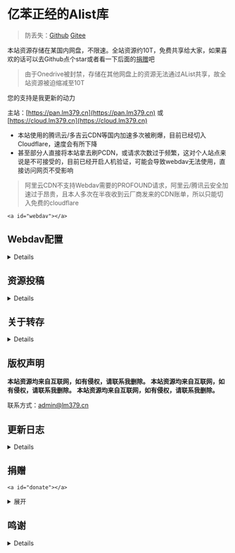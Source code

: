 # 亿苯正经的Alist库

> 防丢失：[Github](https://github.com/lm379/lm379-alist)  [Gitee](https://gitee.com/lm379/lm379-alist)

本站资源存储在某国内网盘，不限速。全站资源约10T，免费共享给大家，如果喜欢的话可以去Github点个star或者看一下后面的[捐赠](#donate)吧

> 由于Onedrive被封禁，存储在其他网盘上的资源无法通过AList共享，故全站资源被迫缩减至10T

您的支持是我更新的动力

<!-- > Onedrive可能会因为地区问题导致速度偏慢，请自行解决。 -->

主站：[https://pan.lm379.cn](https://pan.lm379.cn) 或 [https://cloud.lm379.cn](https://cloud.lm379.cn)

<!-- 纯ipv6站：[https://ipv6-pan.lm379.cn](https://ipv6-pan.lm379.cn) -->

<!-- > 本站采用了境内腾讯云CDN/多吉云CDN + 境外Cloudflare CDN的策略，会根据 IP 自动进行分流，境内使用境外公共DNS会分流到Cloudflare，因此境内用户请勿使用境外DNS，建议使用腾讯公共DNS或阿里公共DNS，详情看[这里](https://lm379.cn/2022/10/01/lm379-s-blog/)。 -->

* 本站使用的腾讯云/多吉云CDN等国内加速多次被刷爆，目前已经切入Cloudflare，速度会有所下降
* 甚至部分人直接将本站拿去刷PCDN，或请求次数过于频繁，这对个人站点来说是不可接受的，目前已经开启人机验证，可能会导致webdav无法使用，直接访问网页不受影响

> 阿里云CDN不支持Webdav需要的PROFOUND请求，阿里云/腾讯云安全加速过于昂贵，且本人多次在半夜收到云厂商发来的CDN账单，所以只能切入免费的cloudflare

`<a id="webdav"></a>`

## Webdav配置

<details>

**本站目前开放了公共webdav，账号密码如下**

> webdav账号只开放了读取权限
>
> 另外，不支持直接通过Alist内通过Alist V3方式挂载本站，如有需要，请使用 webdav

```yaml
url: https://pan.lm379.cn/dav/
user: public_dav
password: public
port: 443
```

或

```yaml
url: https://cloud.lm379.cn/dav/
user: public_dav
password: public
port: 443
```

> 上述配置请灵活变通，如https协议头部分软件不需要添加，但是此时需要你勾选https或SSL
>
> dav为路径，部分软件也不需要在主机名处加上此选项(如RaiDrive)，只需要在路径处填写dav即可
>
> 观影软件挂载路径建议为 **（注意大小写）**：**/dav/Video**
>
> 如果你实在不会，可以参考下面的示例

### 部分软件Webdav挂载示例

#### PotPlayer

<img src="https://r2.lm379.cn/2024/07/502d778b5271aa65b66ea87112440f21.png" alt="image-20240704000107745" style="zoom:50%;" />

#### RaiDrive

<img src="https://r2.lm379.cn/2024/07/f6adf06c82c7e18a119fbfc76e74b6be.png" style="zoom:50%;" />

#### nPlayer

<img src="https://r2.lm379.cn/2024/07/3975193eebb871014c8a4c5affb62627.png" style="zoom:50%;" />

#### Filmly

<img src="https://r2.lm379.cn/2024/08/9d07c15581d891d668bbf48d8525478f.jpg" style="zoom:25%;" />

#### Reex

<img src="https://image.baidu.com/search/down?url=https://tva1.sinaimg.cn/large/007Dxz4Tgy1hu4xa018z0j30u01uoq5h.jpg" style="zoom:25%;"/>

#### rclone

请参考配置文件

```ini
[webdav]
type = webdav
url = https://pan.lm379.cn/dav
vendor = other
user = public_dav
pass = cGFXCWMEbQ2t2BPi7zwWPqeAldc0iA
```

</details>

## 资源投稿

<details>

投稿邮箱：<tougao@lm379.cn>

> 注：此邮箱仅用于资源投稿，其余问题一概不回

请不要使用 **百度网盘、城通网盘、123云盘** 等限速严重的网盘向本人投稿

> 123盘非会员每天限制 **1G** 流量，这就是不要用123投稿的原因

建议优先使用

* 阿里云盘
* 115网盘
* BT种子、ED2K链接
* 天翼云盘
* 移动云盘
* 联通云盘
* 夸克网盘
* UC网盘
* 邮件直接发送文件

</details>

## 关于转存

<details>

由于某云盘分享资源的审核问题，以及Onedrive不支持转存文件，故本站不提供资源分享链接。如果需要转存，请自行请使用Rclone挂载[webdav](#webdav)，然后使用Rclone进行转存。

> 使用Rclone务必限制请求频率，否则会**触发风控**
> 如何使用Rclone请自行上网搜索。

</details>

## 版权声明

**本站资源均来自互联网，如有侵权，请联系我删除。**
**本站资源均来自互联网，如有侵权，请联系我删除。**
**本站资源均来自互联网，如有侵权，请联系我删除。**

联系方式：<admin@lm379.cn>

## 更新日志

<details>
<!-- <summary>展开更新日志</summary> -->

### 2025.3.17

更新说明文档

### 2024.11.4

同步更新alist至v3.39.1

### 2024.10.14

更换IP查询API

> 感谢[VORE-API](https://api.vore.top/)免费提供IP查询接口

### 2024.8.13

上线纯ipv6站

### 2024.7.8

页面简单美化，美化教程已更新至博客，链接：[点这里](https://lm379.cn/2024/07/08/Alist-%E7%BE%8E%E5%8C%96%E5%90%88%E9%9B%86/)

> ps:抄作业的还是要改改吧，至少得把网站建立时间改改咯

### 2024.7.7

从阿里云盘迁移了一堆文件到OneDrive，导致第一个账号的5T容量已满，现启用第二个账号，并修改目录

</details>

## 捐赠

`<a id="donate"></a>`

<details>
<summary>展开</summary>

### 爱发电

[链接](https://ifdian.net/a/lm379)

### 支付宝

<pre>
<img src="https://r2.lm379.cn/2024/04/f597f96be857f5d530a787c8b81731da.jpg" alt="支付宝" style="zoom: 33%;" />
</pre>

</details>

## 鸣谢

<details>

本站CDN由[Cloudflare](https://www.cloudflare.com)提供

静态文件存储由 Cloudflare R2 和 多吉云存储 免费提供

静态文件加速由 [Jsdmirror](https://www.jsdmirror.com/) 免费提供

IP查询API由 [VORE-API](https://api.vore.top/) 免费提供

</details>
